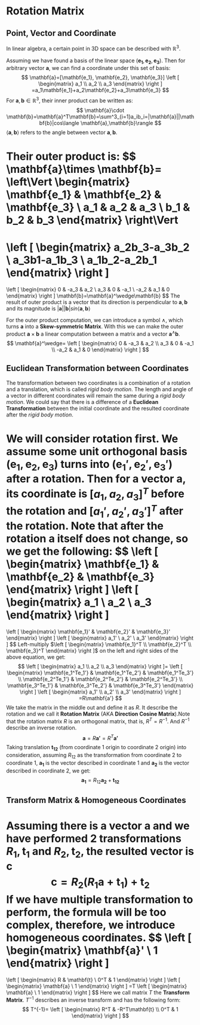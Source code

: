 # Rotation Matrix

## Point, Vector and Coordinate

In linear algebra, a certain point in 3D space can be described with $\mathbb{R}^3$. 

Assuming we have found a basis of the linear space $(\mathbf{e_1}, \mathbf{e_2}, \mathbf{e_3})$. Then for arbitrary vector $\mathbf{a}$, we can find a coordinate under this set of basis:
$$
\mathbf{a}=[\mathbf{e_1}, \mathbf{e_2}, \mathbf{e_3}]
\left [
\begin{matrix}
   a_1 \\
   a_2 \\
   a_3
\end{matrix} 
\right ]
=a_1\mathbf{e_1}+a_2\mathbf{e_2}+a_3\mathbf{e_3}
$$
For $\mathbf{a},\mathbf{b}\in \mathbb{R}^3$, their inner product can be written as:
$$
\mathbf{a}\cdot \mathbf{b}=\mathbf{a}^T\mathbf{b}=\sum^3_{i=1}a_ib_i=|\mathbf{a}||\mathbf{b}|cos\langle \mathbf{a},\mathbf{b}\rangle
$$
$\langle \mathbf{a},\mathbf{b}\rangle$ refers to the angle between vector $\mathbf{a},\mathbf{b}$.

Their outer product is:
$$
\mathbf{a}\times \mathbf{b}=
\left\Vert
\begin{matrix}
   \mathbf{e_1} & \mathbf{e_2} & \mathbf{e_3} \\
   a_1 & a_2 & a_3 \\
   b_1 & b_2 & b_3 
\end{matrix} 
\right\Vert
=
\left [
\begin{matrix}
   a_2b_3-a_3b_2 \\
   a_3b1-a_1b_3 \\
   a_1b_2-a_2b_1
\end{matrix} 
\right ]
=
\left [
\begin{matrix}
   0 & -a_3 & a_2 \\
   a_3 & 0 & -a_1 \\
   -a_2 & a_1 & 0
\end{matrix} 
\right ]
\mathbf{b}=\mathbf{a}^\wedge\mathbf{b}
$$
The result of outer product is a vector that its direction is perpendicular to  $\mathbf{a},\mathbf{b}$ and its magnitude is $|\mathbf{a}||\mathbf{b}|sin\langle \mathbf{a},\mathbf{b}\rangle$

For the outer product computation, we can introduce a symbol $\wedge$, which turns $\mathbf{a}$ into a **Skew-symmetric Matrix**. With this we can make the outer product $\mathbf{a}\times\mathbf{b}$ a linear computation between a matrix and a vector $\mathbf{a}^\wedge\mathbf{b}$.
$$
\mathbf{a}^\wedge=
\left [
\begin{matrix}
   0 & -a_3 & a_2 \\
   a_3 & 0 & -a_1 \\
   -a_2 & a_1 & 0
\end{matrix} 
\right ]
$$

## Euclidean Transformation between Coordinates

The transformation between two coordinates is a combination of a rotation and a translation, which is called *rigid body motion*. The length and angle of a vector in different coordinates will remain the same during a *rigid body motion*. We could say that there is a difference of a **Euclidean Transformation** between the initial coordinate and the resulted coordinate after the *rigid body motion*.

We will consider rotation first. We assume some unit orthogonal basis $(\mathbf{e_1}, \mathbf{e_2}, \mathbf{e_3})$ turns into  $(\mathbf{e_1'}, \mathbf{e_2'}, \mathbf{e_3'})$ after a rotation. Then for a vector $\mathbf{a}$, its coordinate is $[a_1,a_2,a_3]^T$ before the rotation and $[a_1',a_2',a_3']^T$ after the rotation. Note that after the rotation $\mathbf{a}$ itself does not change, so we get the following:
$$
\left [
\begin{matrix}
   \mathbf{e_1} & \mathbf{e_2} & \mathbf{e_3}
\end{matrix} 
\right ]
\left [
\begin{matrix}
   a_1 \\
   a_2 \\
   a_3
\end{matrix} 
\right ]
=
\left [
\begin{matrix}
   \mathbf{e_1}' & \mathbf{e_2}' & \mathbf{e_3}'
\end{matrix} 
\right ]
\left [
\begin{matrix}
   a_1' \\
   a_2' \\
   a_3'
\end{matrix} 
\right ]
$$
Left-multiply $\left [
\begin{matrix}
   \mathbf{e_1}^T \\ \mathbf{e_2}^T \\ \mathbf{e_3}^T
\end{matrix} 
\right ]$ on the left and right sides of the above equation, we get:
$$
\left [
\begin{matrix}
   a_1 \\
   a_2 \\
   a_3
\end{matrix} 
\right ]=
\left [
\begin{matrix}
   \mathbf{e_1^Te_1'} & \mathbf{e_1^Te_2'} & \mathbf{e_1^Te_3'} \\
   \mathbf{e_2^Te_1'} & \mathbf{e_2^Te_2'} & \mathbf{e_2^Te_3'} \\
   \mathbf{e_3^Te_1'} & \mathbf{e_3^Te_2'} & \mathbf{e_3^Te_3'}
\end{matrix} 
\right ]
\left [
\begin{matrix}
   a_1' \\
   a_2' \\
   a_3'
\end{matrix} 
\right ]
=R\mathbf{a'}
$$
We take the matrix in the middle out and define it as $R$. It describe the rotation and we call it **Rotation Matrix** (AKA **Direction Cosine Matrix**).Note that the rotation matrix $R$ is an orthogonal matrix, that is, $R^T=R^{-1}$. And $R^{-1}$ describe an inverse rotation. 
$$
\mathbf{a}=R\mathbf{a'}=R^T\mathbf{a'}
$$
Taking translation $\mathbf{t_{12}}$ (from coordinate 1 origin to coordinate 2 origin) into consideration, assuming $R_{12}$ as the transformation from coordinate 2 to coordinate 1, $\mathbf{a_1}$ is the vector described in coordinate 1 and $\mathbf{a_2}$ is the vector described in coordinate 2, we get:
$$
\mathbf{a_1}=R_{12}\mathbf{a_2}+\mathbf{t_{12}}
$$

## Transform Matrix & Homogeneous Coordinates

Assuming there is a vector $\mathbf{a}$ and we have performed 2 transformations $R_1,\mathbf{t}_1$ and $R_2,\mathbf{t}_2$, the resulted vector is $\mathbf{c}$
$$
\mathbf{c}=R_2(R_1\mathbf{a}+\mathbf{t}_1)+\mathbf{t}_2
$$
If we have multiple transformation to perform, the formula will be too complex, therefore, we introduce homogeneous coordinates.
$$
\left [
\begin{matrix}
   \mathbf{a}' \\
   1
\end{matrix} 
\right ]
=
\left [
\begin{matrix}
	R & \mathbf{t} \\
	0^T & 1
\end{matrix} 
\right ]
\left [
\begin{matrix}
   \mathbf{a} \\
   1
\end{matrix} 
\right ]
=T
\left [
\begin{matrix}
   \mathbf{a} \\
   1
\end{matrix} 
\right ]
$$
Here we call matrix $T$ the **Transform Matrix**. $T^{-1}$ describes an inverse transform and has the following form:
$$
T^{-1}=
\left [
\begin{matrix}
   R^T & -R^T\mathbf{t} \\
   0^T & 1
\end{matrix} 
\right ]
$$
